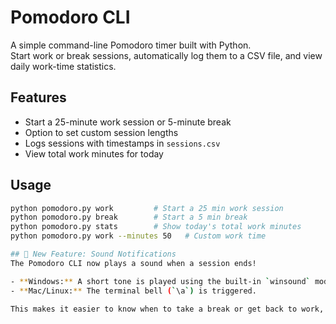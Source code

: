 # Pomodoro CLI

A simple command-line Pomodoro timer built with Python.  
Start work or break sessions, automatically log them to a CSV file, and view daily work-time statistics.

## Features
- Start a 25-minute work session or 5-minute break
- Option to set custom session lengths
- Logs sessions with timestamps in `sessions.csv`
- View total work minutes for today

## Usage
```bash
python pomodoro.py work         # Start a 25 min work session
python pomodoro.py break        # Start a 5 min break
python pomodoro.py stats        # Show today's total work minutes
python pomodoro.py work --minutes 50   # Custom work time

## 🔔 New Feature: Sound Notifications
The Pomodoro CLI now plays a sound when a session ends!  

- **Windows:** A short tone is played using the built-in `winsound` module.  
- **Mac/Linux:** The terminal bell (`\a`) is triggered.  

This makes it easier to know when to take a break or get back to work, even if the terminal isn’t in focus.
